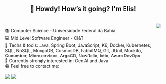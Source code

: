 <h2 align="center">🤠 Howdy! How’s it going? I'm Elis!</h2>

<br>

<img align="right" src="https://media1.giphy.com/media/RpfIXomvjCh8I/giphy.gif"/>

<p>
    
📚 Computer Science - Universidade Federal da Bahia  
💻 Mid Level Software Engineer - CI&T   
🎯 Techs & tools: Java, Spring Boot, JavaScript, K6, Docker, Kubernetes, SQL, NoSQL, MongoDB, CosmosDB, RabbitMQ, Git, JUnit, Mockito, Cucumber, Microservices, ArgoCD, NewRelic, Istio, Azure DevOps  
🔎 Currently strongly interested in: Gen AI and Java   
😁 Feel free to contact me: 
    <br>
    <br>
    <a href="mailto:emarcelatfs@gmail.com"><img src="https://img.shields.io/badge/Gmail-D14836?style=for-the-badge&logo=gmail&logoColor=white"/></a>
    <a href="https://www.linkedin.com/in/elismrclsa/"><img src="https://img.shields.io/badge/LinkedIn-0077B5?style=for-the-badge&logo=linkedin&logoColor=white"/></a> 
    
</p>
